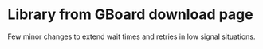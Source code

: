 # Library from GBoard download page

Few minor changes to extend wait times and retries in low signal situations.
